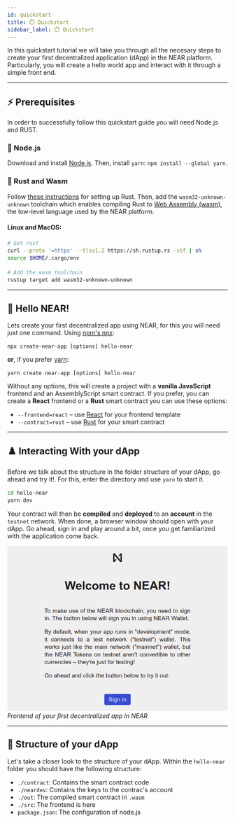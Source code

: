 ```yaml
---
id: quickstart
title: ⏱️ Quickstart
sidebar_label: ⏱️ Quickstart
---
```

In this quickstart tutorial we will take you through all the necesary steps to create your first decentralized application (dApp) in the NEAR platform. Particularly, you will create a hello world app and interact with it through a simple front end.

---

## ⚡ Prerequisites
In order to successfully follow this quickstart guide you will need Node.js and RUST.

### 🚀 Node.js
Download and install [Node.js](https://nodejs.org/en/download/). Then, install `yarn`: `npm install --global yarn`.

### 🦀 Rust and Wasm

Follow [these instructions](https://doc.rust-lang.org/book/ch01-01-installation.html) for setting up Rust. Then, add the `wasm32-unknown-unknown` toolchain which enables compiling Rust to [Web Assembly (wasm)](https://webassembly.org/), the low-level language used by the NEAR platform.

#### Linux and MacOS:

```bash
# Get rust
curl --proto '=https' --tlsv1.2 https://sh.rustup.rs -sSf | sh
source $HOME/.cargo/env

# Add the wasm toolchain
rustup target add wasm32-unknown-unknown
```

---

## 👋 Hello NEAR!

Lets create your first decentralized app using NEAR, for this you will need just one command.
Using [npm's npx](https://blog.npmjs.org/post/162869356040/introducing-npx-an-npm-package-runner):

    npx create-near-app [options] hello-near

**or**, if you prefer [yarn](https://classic.yarnpkg.com/en/docs/cli/create/):

    yarn create near-app [options] hello-near

Without any options, this will create a project with a **vanilla JavaScript** frontend and an AssemblyScript smart contract. If you prefer, you can create a **React** frontend or a **Rust** smart contract you can use these options:

* `--frontend=react` – use [React](https://reactjs.org/) for your frontend template
* `--contract=rust` – use [Rust](https://docs.near.org/docs/develop/contracts/rust/near-sdk-rs) for your smart contract

---

## ♟️ Interacting With your dApp

Before we talk about the structure in the folder structure of your dApp, go ahead and try it!. For this, 
enter the directory and use `yarn` to start it.

```bash
cd hello-near
yarn dev
```

Your contract will then be **compiled** and **deployed** to an **account** in the `testnet` network. When done, a browser window should open with your dApp. Go ahead, sign in and play around a bit, once you get familiarized with the application come back.

![img](./assets/hello-near.png)
*Frontend of your first decentralized app in NEAR*

---

## 📂 Structure of your dApp

Let's take a closer look to the structure of your dApp. Within the `hello-near` folder you should have the following structure:

- `./contract`: Contains the smart contract code
- `./neardev`: Contains the keys to the contrac's account
- `./out`: The compiled smart contract in `.wasm`
- `./src`: The frontend is here
- `package.json`: The configuration of node.js
